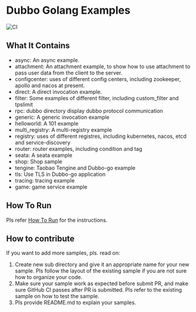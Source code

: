 # Dubbo Golang Examples

![CI](https://github.com/apache/dubbo-go-samples/workflows/CI/badge.svg)

## What It Contains

* async: An async example.
* attachment: An attachment example, to show how to use attachment to pass user data from the client to the server.
* configcenter: uses of different config centers, including zookeeper, apollo and nacos at present.
* direct: A direct invocation example.
* filter: Some examples of different filter, including custom_filter and tpslimit
* rpc: dubbo directory display dubbo protocol communication
* generic: A generic invocation example
* helloworld: A 101 example
* multi_registry: A multi-registry example
* registry: uses of different registres, including kubernetes, nacos, etcd and service-discovery
* router: router examples, including condition and tag
* seata: A seata example
* shop: Shop sample
* tengine: Taobao Tengine and Dubbo-go example
* tls: Use TLS in Dubbo-go application
* tracing: tracing example
* game: game service example

## How To Run

Pls refer [How To Run](HOWTO.md) for the instructions.

## How to contribute

If you want to add more samples, pls. read on:
1. Create new sub directory and give it an appropriate name for your new sample. Pls follow the layout of the existing sample if you are not sure how to organize your code.
2. Make sure your sample work as expected before submit PR, and make sure GitHub CI passes after PR is submitted. Pls refer to the existing sample on how to test the sample.
3. Pls provide README.md to explain your samples.
